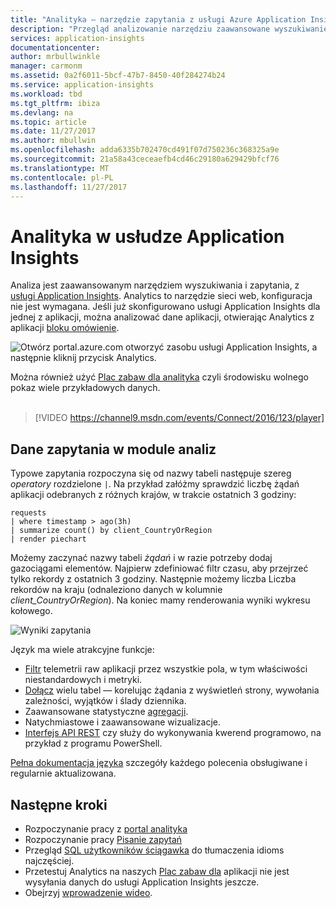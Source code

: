 ```yaml
---
title: "Analityka — narzędzie zapytania z usługi Azure Application Insights i zaawansowane wyszukiwanie | Dokumentacja firmy Microsoft"
description: "Przegląd analizowanie narzędziu zaawansowane wyszukiwanie diagnostycznych z usługi Application Insights. "
services: application-insights
documentationcenter: 
author: mrbullwinkle
manager: carmonm
ms.assetid: 0a2f6011-5bcf-47b7-8450-40f284274b24
ms.service: application-insights
ms.workload: tbd
ms.tgt_pltfrm: ibiza
ms.devlang: na
ms.topic: article
ms.date: 11/27/2017
ms.author: mbullwin
ms.openlocfilehash: adda6335b702470cd491f07d750236c368325a9e
ms.sourcegitcommit: 21a58a43ceceaefb4cd46c29180a629429bfcf76
ms.translationtype: MT
ms.contentlocale: pl-PL
ms.lasthandoff: 11/27/2017
---
```

# <a name="analytics-in-application-insights"></a>Analityka w usłudze Application Insights
Analiza jest zaawansowanym narzędziem wyszukiwania i zapytania, z [usługi Application Insights](app-insights-overview.md). Analytics to narzędzie sieci web, konfiguracja nie jest wymagana. Jeśli już skonfigurowano usługi Application Insights dla jednej z aplikacji, można analizować dane aplikacji, otwierając Analytics z aplikacji [bloku omówienie](app-insights-dashboards.md).

![Otwórz portal.azure.com otworzyć zasobu usługi Application Insights, a następnie kliknij przycisk Analytics.](./media/app-insights-analytics/001.png)

Można również użyć [Plac zabaw dla analityka](https://go.microsoft.com/fwlink/?linkid=859557) czyli środowisku wolnego pokaz wiele przykładowych danych.
<br>
<br>
> [!VIDEO https://channel9.msdn.com/events/Connect/2016/123/player] 

## <a name="query-data-in-analytics"></a>Dane zapytania w module analiz
Typowe zapytania rozpoczyna się od nazwy tabeli następuje szereg *operatory* rozdzielone `|`.
Na przykład załóżmy sprawdzić liczbę żądań aplikacji odebranych z różnych krajów, w trakcie ostatnich 3 godziny:
```AIQL
requests
| where timestamp > ago(3h)
| summarize count() by client_CountryOrRegion
| render piechart
```

Możemy zaczynać nazwy tabeli *żądań* i w razie potrzeby dodaj gazociągami elementów.  Najpierw zdefiniować filtr czasu, aby przejrzeć tylko rekordy z ostatnich 3 godziny.
Następnie możemy liczba Liczba rekordów na kraju (odnaleziono danych w kolumnie *client_CountryOrRegion*). Na koniec mamy renderowania wyniki wykresu kołowego.
<br>

![Wyniki zapytania](./media/app-insights-analytics/030.png)

Język ma wiele atrakcyjne funkcje:

* [Filtr](https://docs.loganalytics.io/queryLanguage/query_language_whereoperator.html) telemetrii raw aplikacji przez wszystkie pola, w tym właściwości niestandardowych i metryki.
* [Dołącz](https://docs.loganalytics.io/queryLanguage/query_language_joinoperator.html) wielu tabel — korelując żądania z wyświetleń strony, wywołania zależności, wyjątków i ślady dziennika.
* Zaawansowane statystyczne [agregacji](https://docs.loganalytics.io/docs/Learn/Tutorials/Aggregation-functions).
* Natychmiastowe i zaawansowane wizualizacje.
* [Interfejs API REST](https://dev.applicationinsights.io/) czy służy do wykonywania kwerend programowo, na przykład z programu PowerShell.

[Pełna dokumentacja języka](https://go.microsoft.com/fwlink/?linkid=856079) szczegóły każdego polecenia obsługiwane i regularnie aktualizowana.

## <a name="next-steps"></a>Następne kroki
* Rozpoczynanie pracy z [portal analityka](https://go.microsoft.com/fwlink/?linkid=856587)
* Rozpoczynanie pracy [Pisanie zapytań](https://go.microsoft.com/fwlink/?linkid=856078)
* Przegląd [SQL użytkowników ściągawka](https://aka.ms/sql-analytics) do tłumaczenia idioms najczęściej.
* Przetestuj Analytics na naszych [Plac zabaw dla](https://analytics.applicationinsights.io/demo) aplikacji nie jest wysyłania danych do usługi Application Insights jeszcze.
* Obejrzyj [wprowadzenie wideo](https://applicationanalytics-media.azureedge.net/home_page_video.mp4).